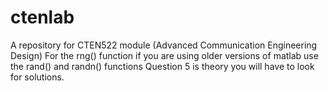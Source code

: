 # ctenlab
A repository for CTEN522 module (Advanced Communication Engineering Design) 
For the rng() function if you are using older versions of matlab use the rand() and randn() functions
Question 5 is theory you will have to look for solutions.